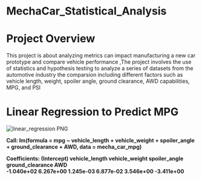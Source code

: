 #   MechaCar_Statistical_Analysis


# Project Overview

This project is about analyzing metrics can  impact manufacturing a new car prototype  and compare vehicle performance ,The project involves the use of statistics and hypothesis testing to analyze a series of datasets from the automotive industry the comparsion including different factors such as   vehicle length, weight, spoiler angle, ground clearance, AWD capabilities, MPG, and PSI


# Linear Regression to Predict MPG






![linear_regression PNG](https://user-images.githubusercontent.com/82621077/128645603-81770b52-b17e-4ba7-a468-11a915d93999.png)

__Call:
lm(formula = mpg ~ vehicle_length + vehicle_weight + spoiler_angle + 
    ground_clearance + AWD, data = mecha_car_mpg)__

__Coefficients:
     (Intercept)    vehicle_length    vehicle_weight     spoiler_angle  ground_clearance               AWD  
      -1.040e+02         6.267e+00         1.245e-03         6.877e-02         3.546e+00        -3.411e+00__  
